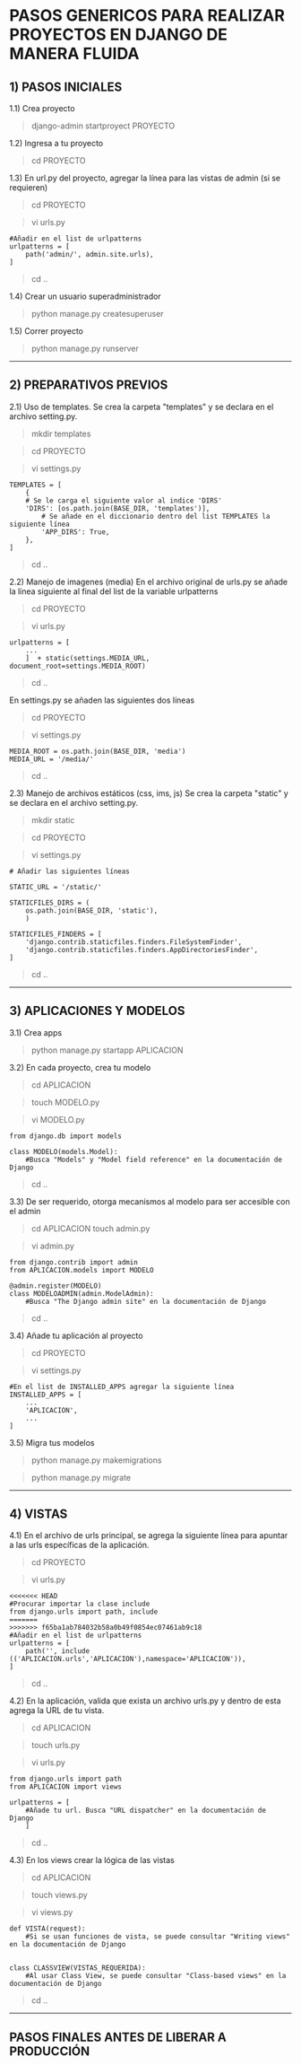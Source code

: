 PASOS GENERICOS PARA REALIZAR PROYECTOS EN DJANGO DE MANERA FLUIDA
==================================================================

## 1) PASOS INICIALES ##
1.1) Crea proyecto
> django-admin startproyect PROYECTO

1.2) Ingresa a tu proyecto
> cd PROYECTO

1.3) En url.py del proyecto, agregar la línea para las vistas de admin (si se requieren)
> cd PROYECTO

> vi urls.py
```
#Añadir en el list de urlpatterns
urlpatterns = [
	path('admin/', admin.site.urls),
]
```
> cd ..

1.4) Crear un usuario superadministrador
> python manage.py createsuperuser

1.5) Correr proyecto
> python manage.py runserver


*************************************************

## 2) PREPARATIVOS PREVIOS ##

2.1) Uso de templates.
Se crea la carpeta "templates" y se declara en el archivo setting.py.

> mkdir templates

> cd PROYECTO

> vi settings.py

```
TEMPLATES = [
    {
	# Se le carga el siguiente valor al indice 'DIRS'
	'DIRS': [os.path.join(BASE_DIR, 'templates')],
        # Se añade en el diccionario dentro del list TEMPLATES la siguiente línea
        'APP_DIRS': True,
    },
]
```

> cd ..

2.2) Manejo de imagenes (media)
En el archivo original de urls.py se añade la línea siguiente al final del list de la variable urlpatterns

> cd PROYECTO

> vi urls.py

```
urlpatterns = [
	...
	]  + static(settings.MEDIA_URL,  document_root=settings.MEDIA_ROOT)
```

> cd ..

En settings.py se añaden las siguientes dos líneas

> cd PROYECTO

> vi settings.py

```
MEDIA_ROOT = os.path.join(BASE_DIR, 'media')
MEDIA_URL = '/media/'
```

> cd ..

2.3) Manejo de archivos estáticos (css, ims, js)
Se crea la carpeta "static" y se declara en el archivo setting.py.

> mkdir static

> cd PROYECTO

> vi settings.py

```
# Añadir las siguientes líneas

STATIC_URL = '/static/'

STATICFILES_DIRS = (
	os.path.join(BASE_DIR, 'static'),
	)

STATICFILES_FINDERS = [
    'django.contrib.staticfiles.finders.FileSystemFinder',
    'django.contrib.staticfiles.finders.AppDirectoriesFinder',
]
```

> cd ..


*************************************************
## 3) APLICACIONES Y MODELOS ##
3.1) Crea apps
> python manage.py startapp APLICACION

3.2) En cada proyecto, crea tu modelo
> cd APLICACION

> touch MODELO.py

> vi MODELO.py
```
from django.db import models

class MODELO(models.Model):
	#Busca "Models" y "Model field reference" en la documentación de Django
```
> cd ..

3.3) De ser requerido, otorga mecanismos al modelo para ser accesible con el admin

> cd APLICACION
> touch admin.py

> vi admin.py

```
from django.contrib import admin
from APLICACION.models import MODELO

@admin.register(MODELO)
class MODELOADMIN(admin.ModelAdmin):
	#Busca "The Django admin site" en la documentación de Django
```
> cd ..

3.4) Añade tu aplicación al proyecto
> cd PROYECTO

> vi settings.py
```
#En el list de INSTALLED_APPS agregar la siguiente línea
INSTALLED_APPS = [
	...
	'APLICACION',
	...
]
```


3.5) Migra tus modelos
> python manage.py makemigrations

> python manage.py migrate

*************************************************
## 4) VISTAS ##

4.1) En el archivo de urls principal, se agrega la siguiente línea para apuntar a las urls específicas de la aplicación.

> cd PROYECTO

> vi urls.py
```
<<<<<<< HEAD
#Procurar importar la clase include
from django.urls import path, include
=======
>>>>>>> f65ba1ab784032b58a0b49f0854ec07461ab9c18
#Añadir en el list de urlpatterns
urlpatterns = [
	path('', include (('APLICACION.urls','APLICACION'),namespace='APLICACION')),
]
```
> cd ..

4.2) En la aplicación, valida que exista un archivo urls.py y dentro de esta agrega la URL de tu vista.

> cd APLICACION

> touch urls.py

> vi urls.py

```
from django.urls import path
from APLICACION import views

urlpatterns = [
	#Añade tu url. Busca "URL dispatcher" en la documentación de Django
	]
```

> cd ..

4.3) En los views crear la lógica de las vistas

> cd APLICACION

> touch views.py

> vi views.py 

```
def VISTA(request):
	#Si se usan funciones de vista, se puede consultar "Writing views" en la documentación de Django


class CLASSVIEW(VISTAS_REQUERIDA):
	#Al usar Class View, se puede consultar "Class-based views" en la documentación de Django
```

> cd ..

******************
## PASOS FINALES ANTES DE LIBERAR A PRODUCCIÓN ##



